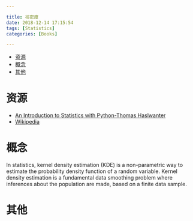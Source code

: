 ```yaml
---

title: 核密度
date: 2018-12-14 17:15:54
tags: [Statistics]
categories: [Books]

---
```


<!-- vim-markdown-toc GFM -->

* [资源](#资源)
* [概念](#概念)
* [其他](#其他)

<!-- vim-markdown-toc -->

<!-- more -->

# 资源

- [An Introduction to Statistics with Python-Thomas Haslwanter][B1]
- [Wikipedia](https://en.wikipedia.org/wiki/Kernel_density_estimation)

[B1]: https://pan.baidu.com/s/16FU_ZwFqw7wxH85Ry59chw "提取码: u4w4"

# 概念

In statistics, kernel density estimation (KDE) is a non-parametric way to estimate the probability density function of a random variable. Kernel density estimation is a fundamental data smoothing problem where inferences about the population are made, based on a finite data sample.

# 其他
